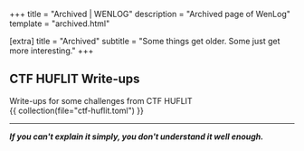 +++
title = "Archived | WENLOG"
description = "Archived page of WenLog"
template = "archived.html"

[extra]
title = "Archived"
subtitle = "Some things get older. Some just get more interesting."
+++

## CTF HUFLIT Write-ups
Write-ups for some challenges from CTF HUFLIT  
{{ collection(file="ctf-huflit.toml") }}

---

***If you can't explain it simply, you don't understand it well enough.***